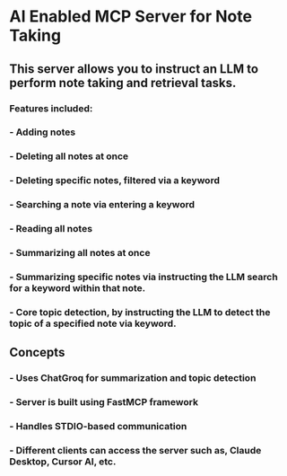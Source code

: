 # AI Enabled MCP Server for Note Taking
## This server allows you to instruct an LLM to perform note taking and retrieval tasks.
### Features included:
### - Adding notes
### - Deleting all notes at once
### - Deleting specific notes, filtered via a keyword
### - Searching a note via entering a keyword
### - Reading all notes 
### - Summarizing all notes at once
### - Summarizing specific notes via instructing the LLM search for a keyword within that note.
### - Core topic detection, by instructing the LLM to detect the topic of a specified note via keyword.


## Concepts
### - Uses ChatGroq for summarization and topic detection
### - Server is built using FastMCP framework
### - Handles STDIO-based communication
### - Different clients can access the server such as, Claude Desktop, Cursor AI, etc.